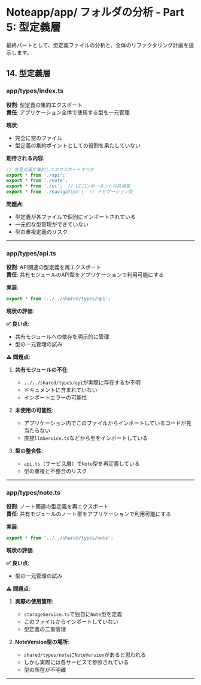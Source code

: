 # Noteapp/app/ フォルダの分析 - Part 5: 型定義層

最終パートとして、型定義ファイルの分析と、全体のリファクタリング計画を提示します。

## 14. 型定義層

### **app/types/index.ts**
**役割**: 型定義の集約エクスポート  
**責任**: アプリケーション全体で使用する型を一元管理

**現状**:
- 完全に空のファイル
- 型定義の集約ポイントとしての役割を果たしていない

**期待される内容**:
```typescript
// 各型定義を集約してエクスポートすべき
export * from './api';
export * from './note';
export * from './ui';  // UIコンポーネントの共通型
export * from './navigation';  // ナビゲーション型
```

**問題点**:
- 型定義が各ファイルで個別にインポートされている
- 一元的な型管理ができていない
- 型の重複定義のリスク

---

### **app/types/api.ts**
**役割**: API関連の型定義を再エクスポート  
**責任**: 共有モジュールのAPI型をアプリケーションで利用可能にする

**実装**:
```typescript
export * from '../../shared/types/api';
```

**現状の評価**:

**✅ 良い点**:
- 共有モジュールへの依存を明示的に管理
- 型の一元管理の試み

**⚠️ 問題点**:
1. **共有モジュールの不在**:
   - `../../shared/types/api`が実際に存在するか不明
   - ドキュメントに含まれていない
   - インポートエラーの可能性

2. **未使用の可能性**:
   - アプリケーション内でこのファイルからインポートしているコードが見当たらない
   - 直接`llmService.ts`などから型をインポートしている

3. **型の整合性**:
   - `api.ts`（サービス層）で`Note`型を再定義している
   - 型の重複と不整合のリスク

---

### **app/types/note.ts**
**役割**: ノート関連の型定義を再エクスポート  
**責任**: 共有モジュールのノート型をアプリケーションで利用可能にする

**実装**:
```typescript
export * from '../../shared/types/note';
```

**現状の評価**:

**✅ 良い点**:
- 型の一元管理の試み

**⚠️ 問題点**:
1. **実際の使用箇所**:
   - `storageService.ts`で独自に`Note`型を定義
   - このファイルからインポートしていない
   - 型定義の二重管理

2. **NoteVersion型の場所**:
   - `shared/types/note`に`NoteVersion`があると思われる
   - しかし実際には各サービスで参照されている
   - 型の所在が不明確

---

